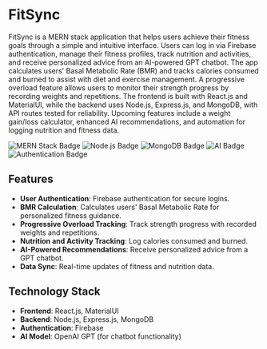 # **FitSync**

FitSync is a MERN stack application that helps users achieve their fitness goals through a simple and intuitive interface. Users can log in via Firebase authentication, manage their fitness profiles, track nutrition and activities, and receive personalized advice from an AI-powered GPT chatbot. The app calculates users' Basal Metabolic Rate (BMR) and tracks calories consumed and burned to assist with diet and exercise management. A progressive overload feature allows users to monitor their strength progress by recording weights and repetitions. The frontend is built with React.js and MaterialUI, while the backend uses Node.js, Express.js, and MongoDB, with API routes tested for reliability. Upcoming features include a weight gain/loss calculator, enhanced AI recommendations, and automation for logging nutrition and fitness data.

![MERN Stack Badge](https://img.shields.io/badge/Tech-MERN%20Stack-blue)
![Node.js Badge](https://img.shields.io/badge/Backend-Node.js-green)
![MongoDB Badge](https://img.shields.io/badge/Database-MongoDB-yellowgreen)
![AI Badge](https://img.shields.io/badge/AI-OpenAI%20GPT-blueviolet)
![Authentication Badge](https://img.shields.io/badge/Authentication-Firebase-orange)

## Features

- **User Authentication**: Firebase authentication for secure logins.
- **BMR Calculation**: Calculates users' Basal Metabolic Rate for personalized fitness guidance.
- **Progressive Overload Tracking**: Track strength progress with recorded weights and repetitions.
- **Nutrition and Activity Tracking**: Log calories consumed and burned.
- **AI-Powered Recommendations**: Receive personalized advice from a GPT chatbot.
- **Data Sync**: Real-time updates of fitness and nutrition data.

## Technology Stack

- **Frontend**: React.js, MaterialUI
- **Backend**: Node.js, Express.js, MongoDB
- **Authentication**: Firebase
- **AI Model**: OpenAI GPT (for chatbot functionality)
